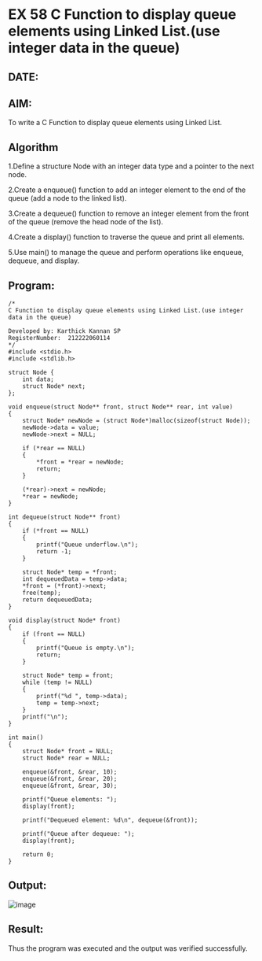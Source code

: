 # EX 58 C Function to display queue elements using Linked List.(use integer data in the queue)
## DATE:
## AIM:
To write a C Function to display queue elements using Linked List.

## Algorithm
1.Define a structure Node with an integer data type and a pointer to the next node.

2.Create a enqueue() function to add an integer element to the end of the queue (add a node to the linked list).

3.Create a dequeue() function to remove an integer element from the front of the queue (remove the head node of the list).

4.Create a display() function to traverse the queue and print all elements.

5.Use main() to manage the queue and perform operations like enqueue, dequeue, and display.   

## Program:
```
/*
C Function to display queue elements using Linked List.(use integer data in the queue)

Developed by: Karthick Kannan SP
RegisterNumber:  212222060114
*/
#include <stdio.h>
#include <stdlib.h>

struct Node {
    int data;
    struct Node* next;
};

void enqueue(struct Node** front, struct Node** rear, int value)
{
    struct Node* newNode = (struct Node*)malloc(sizeof(struct Node));
    newNode->data = value;
    newNode->next = NULL;
    
    if (*rear == NULL)
    {
        *front = *rear = newNode;
        return;
    }

    (*rear)->next = newNode;
    *rear = newNode;
}

int dequeue(struct Node** front)
{
    if (*front == NULL)
    {
        printf("Queue underflow.\n");
        return -1;
    }

    struct Node* temp = *front;
    int dequeuedData = temp->data;
    *front = (*front)->next;
    free(temp);
    return dequeuedData;
}

void display(struct Node* front)
{
    if (front == NULL)
    {
        printf("Queue is empty.\n");
        return;
    }

    struct Node* temp = front;
    while (temp != NULL)
    {
        printf("%d ", temp->data);
        temp = temp->next;
    }
    printf("\n");
}

int main()
{
    struct Node* front = NULL;
    struct Node* rear = NULL;

    enqueue(&front, &rear, 10);
    enqueue(&front, &rear, 20);
    enqueue(&front, &rear, 30);
    
    printf("Queue elements: ");
    display(front);

    printf("Dequeued element: %d\n", dequeue(&front));
    
    printf("Queue after dequeue: ");
    display(front);

    return 0;
}
```

## Output:

![image](https://github.com/user-attachments/assets/71615d9f-9d4b-4c77-9efe-6bca543b90e8)

## Result:
Thus the program was executed and the output was verified successfully.
